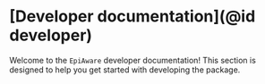 # [Developer documentation](@id developer)

Welcome to the `EpiAware` developer documentation! This section is designed to help you get started with developing the package.
